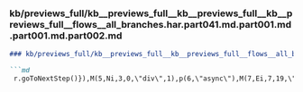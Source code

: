 ### kb/previews_full/kb__previews_full__kb__previews_full__kb__previews_full__flows__all_branches.har.part041.md.part001.md.part001.md.part002.md

```md
### kb/previews_full/kb__previews_full__kb__previews_full__flows__all_branches.har.part041.md.part001.md.part001.md (part 002)

```md
 r.goToNextStep()}),M(5,Ni,3,0,\"div\",1),p(6,\"async\"),M(7,Ei,7,19,\"app-services-card-with-master-moc
```

```

```
